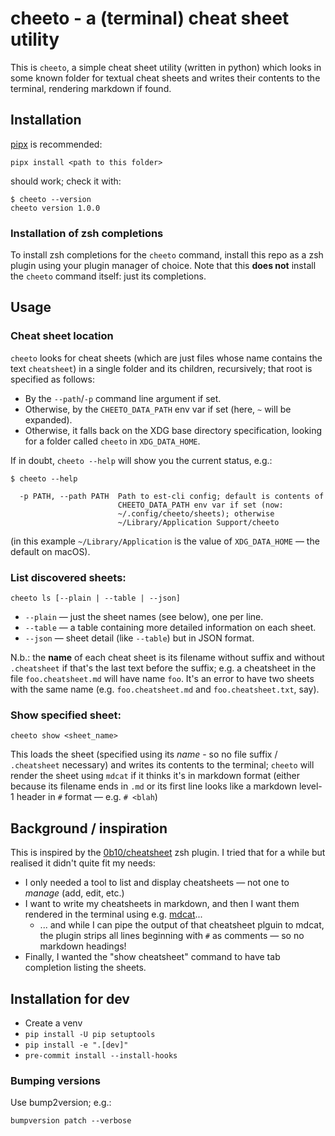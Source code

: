 # cheeto - a (terminal) cheat sheet utility

This is `cheeto`, a simple cheat sheet utility (written in python) which looks in some known folder for textual cheat sheets and writes their contents to the terminal, rendering markdown if found.



## Installation

[pipx](https://github.com/pypa/pipx) is recommended:

```shell
pipx install <path to this folder>
```

should work; check it with:

```shell
$ cheeto --version
cheeto version 1.0.0
```

### Installation of zsh completions

To install zsh completions for the `cheeto` command, install this repo as a zsh plugin using your plugin manager of choice.  Note that this **does not** install the `cheeto` command itself: just its completions.

## Usage

### Cheat sheet location

`cheeto` looks for cheat sheets (which are just files whose name contains the text `cheatsheet`) in a single folder and its children, recursively; that  root is specified as follows:

* By the `--path`/`-p` command line argument if set.
* Otherwise, by the `CHEETO_DATA_PATH` env var if set (here, `~` will be expanded).
* Otherwise, it falls back on the XDG base directory specification, looking for a folder called `cheeto` in `XDG_DATA_HOME`.

If in doubt, `cheeto --help` will show you the current status, e.g.:

```shell
$ cheeto --help

  -p PATH, --path PATH  Path to est-cli config; default is contents of
                        CHEETO_DATA_PATH env var if set (now:
                        ~/.config/cheeto/sheets); otherwise
                        ~/Library/Application Support/cheeto
```

(in this example `~/Library/Application` is the value of `XDG_DATA_HOME` — the default on macOS).



### List discovered sheets:

```shell
cheeto ls [--plain | --table | --json]
```

* `--plain` — just the sheet names (see below), one per line.
* `--table` — a table containing more detailed information on each sheet.
* `--json` — sheet detail (like `--table`) but in JSON format.

N.b.: the **name** of each cheat sheet is its filename without suffix and without `.cheatsheet` if that's the last text before the suffix; e.g. a cheatsheet in the file `foo.cheatsheet.md` will have name `foo`.  It's an error to have two sheets with the same name (e.g. `foo.cheatsheet.md` and `foo.cheatsheet.txt`, say).


### Show specified sheet:

```shell
cheeto show <sheet_name>
```

This loads the sheet (specified using its _name_ - so no file suffix / `.cheatsheet` necessary) and writes its contents to the terminal; `cheeto` will render the sheet using `mdcat` if it thinks it's in markdown format (either because its filename ends in `.md` or its first line looks like a markdown level-1 header in `#` format — e.g. `# <blah`)


## Background / inspiration

This is inspired by the [0b10/cheatsheet](https://github.com/0b10/cheatsheet) zsh plugin.  I tried that for a while but realised it didn't quite fit my needs:

* I only needed a tool to list and display cheatsheets  — not one to _manage_ (add, edit, etc.)
* I want to write my cheatsheets in markdown, and then I want them rendered in the terminal using e.g. [mdcat](https://github.com/swsnr/mdcat)...
  - ... and while I can pipe the output of that cheatsheet plguin to mdcat, the plugin strips all lines beginning with `#` as comments — so no markdown headings!
* Finally, I wanted the "show cheatsheet" command to have tab completion listing the sheets.



## Installation for dev

* Create a venv
* `pip install -U pip setuptools`
* `pip install -e ".[dev]"`
* `pre-commit install --install-hooks`

### Bumping versions

Use bump2version; e.g.:

```
bumpversion patch --verbose
```
